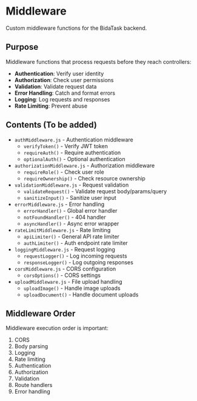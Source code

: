 # Middleware

Custom middleware functions for the BidaTask backend.

## Purpose
Middleware functions that process requests before they reach controllers:
- **Authentication**: Verify user identity
- **Authorization**: Check user permissions
- **Validation**: Validate request data
- **Error Handling**: Catch and format errors
- **Logging**: Log requests and responses
- **Rate Limiting**: Prevent abuse

## Contents (To be added)
- `authMiddleware.js` - Authentication middleware
  - `verifyToken()` - Verify JWT token
  - `requireAuth()` - Require authentication
  - `optionalAuth()` - Optional authentication
- `authorizationMiddleware.js` - Authorization middleware
  - `requireRole()` - Check user role
  - `requireOwnership()` - Check resource ownership
- `validationMiddleware.js` - Request validation
  - `validateRequest()` - Validate request body/params/query
  - `sanitizeInput()` - Sanitize user input
- `errorMiddleware.js` - Error handling
  - `errorHandler()` - Global error handler
  - `notFoundHandler()` - 404 handler
  - `asyncHandler()` - Async error wrapper
- `rateLimitMiddleware.js` - Rate limiting
  - `apiLimiter()` - General API rate limiter
  - `authLimiter()` - Auth endpoint rate limiter
- `loggingMiddleware.js` - Request logging
  - `requestLogger()` - Log incoming requests
  - `responseLogger()` - Log outgoing responses
- `corsMiddleware.js` - CORS configuration
  - `corsOptions()` - CORS settings
- `uploadMiddleware.js` - File upload handling
  - `uploadImage()` - Handle image uploads
  - `uploadDocument()` - Handle document uploads

## Middleware Order
Middleware execution order is important:
1. CORS
2. Body parsing
3. Logging
4. Rate limiting
5. Authentication
6. Authorization
7. Validation
8. Route handlers
9. Error handling
